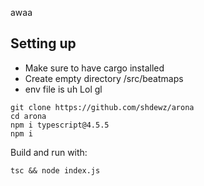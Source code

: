 awaa

## Setting up

 - Make sure to have cargo installed
 - Create empty directory /src/beatmaps
 - env file is uh Lol gl

```shell
git clone https://github.com/shdewz/arona
cd arona
npm i typescript@4.5.5
npm i
```

Build and run with:
```shell
tsc && node index.js
```

